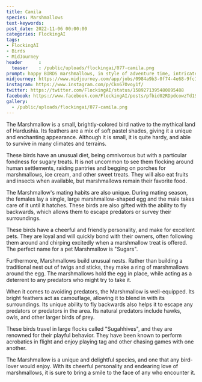 ```yaml
---
title: Camila
species: Marshmallows
text-keywords: 
post_date: 2022-11-06 00:00:00
categories: FlockingAI
tags:
- FlockingAI
- Birds
- MidJourney 
header      :
  teaser    : /public/uploads/flockingai/077-camila.png
prompt: happy BIRDS marshmallows, in style of adventure time, intricate detail, concept art,
midjourney: https://www.midjourney.com/app/jobs/0984a9b3-0f74-4e68-9fc1-7eaa180e7664
instagram: https://www.instagram.com/p/Ckn67Ovoy1f/
twitter: https://twitter.com/FlockingAI/status/1589271395480895488
facebook: https://www.facebook.com/FlockingAI/posts/pfbid02RDpdcowzTd1SpmUjFdySrdkHs3HMMvHBWJQjfoivYaf4ZdKsaaSeTiEM8UkqAKQ2l
gallery: 
  - /public/uploads/flockingai/077-camila.png
---
```




The Marshmallow is a small, brightly-colored bird native to the mythical land of Hardushia. Its feathers are a mix of soft pastel shades, giving it a unique and enchanting appearance. Although it is small, it is quite hardy, and able to survive in many climates and terrains.

These birds have an unusual diet, being omnivorous but with a particular fondness for sugary treats. It is not uncommon to see them flocking around human settlements, raiding pantries and begging on porches for marshmallows, ice cream, and other sweet treats. They will also eat fruits and insects when available, but marshmallows remain their favorite food.

The Marshmallow's mating habits are also unique. During mating season, the females lay a single, large marshmallow-shaped egg and the male takes care of it until it hatches. These birds are also gifted with the ability to fly backwards, which allows them to escape predators or survey their surroundings.

These birds have a cheerful and friendly personality, and make for excellent pets. They are loyal and will quickly bond with their owners, often following them around and chirping excitedly when a marshmallow treat is offered. The perfect name for a pet Marshmallow is "Sugars".

Furthermore, Marshmallows build unusual nests. Rather than building a traditional nest out of twigs and sticks, they make a ring of marshmallows around the egg. The marshmallows hold the egg in place, while acting as a deterrent to any predators who might try to take it.

When it comes to avoiding predators, the Marshmallow is well-equipped. Its bright feathers act as camouflage, allowing it to blend in with its surroundings. Its unique ability to fly backwards also helps it to escape any predators or predators in the area. Its natural predators include hawks, owls, and other larger birds of prey.

These birds travel in large flocks called "Sugahhives", and they are renowned for their playful behavior. They have been known to perform acrobatics in flight and enjoy playing tag and other chasing games with one another.

The Marshmallow is a unique and delightful species, and one that any bird-lover would enjoy. With its cheerful personality and endearing love of marshmallows, it is sure to bring a smile to the face of any who encounter it.
